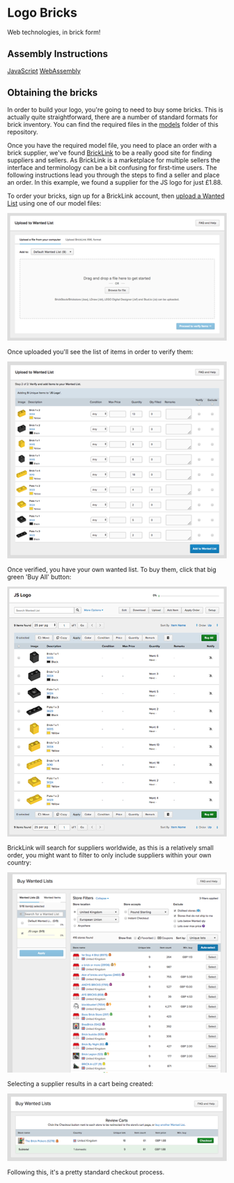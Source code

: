 # Logo Bricks

Web technologies, in brick form!

## Assembly Instructions

[JavaScript](https://github.com/ScottLogic/logo-bricks/blob/master/JavaScriptInstructions.pdf)
[WebAssembly](https://github.com/ScottLogic/logo-bricks/blob/master/WebAssemblyInstructions.pdf)

## Obtaining the bricks

In order to build your logo, you're going to need to buy some bricks. This is actually quite straightforward, there are a number of standard formats for brick inventory. You can find the required files in the [models](/models) folder of this repository.

Once you have the required model file, you need to place an order with a brick supplier, we've found [BrickLink](https://www.bricklink.com/) to be a really good site for finding suppliers and sellers. As BrickLink is a marketplace for multiple sellers the interface and terminology can be a bit confusing for first-time users. The following instructions lead you through the steps to find a seller and place an order. In this example, we found a supplier for the JS logo for just £1.88.

To order your bricks, sign up for a BrickLink account, then [upload a Wanted List](https://www.bricklink.com/v2/wanted/upload.page) using one of our model files:

![wanted list](/ordering/wanted-list.png)

Once uploaded you'll see the list of items in order to verify them:

![verify items](/ordering/verify-list.png)

Once verified, you have your own wanted list. To buy them, click that big green 'Buy All' button:

![buy all](/ordering/buy-all.png)

BrickLink will search for suppliers worldwide, as this is a relatively small order, you might want to filter to only include suppliers within your own country:

![find supplier](/ordering/find-supplier.png)

Selecting a supplier results in a cart being created:

![create cart](/ordering/create-cart.png)

Following this, it's a pretty standard checkout process.




